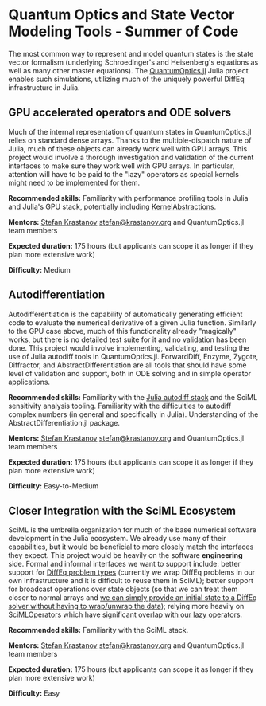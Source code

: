 # Quantum Optics and State Vector Modeling Tools - Summer of Code

The most common way to represent and model quantum states is the state vector formalism (underlying Schroedinger's and Heisenberg's equations as well as many other master equations). The [QuantumOptics.jl](https://github.com/qojulia/QuantumOptics.jl) Julia project enables such simulations, utilizing much of the uniquely powerful DiffEq infrastructure in Julia.

## GPU accelerated operators and ODE solvers

Much of the internal representation of quantum states in QuantumOptics.jl relies on standard dense arrays. Thanks to the multiple-dispatch nature of Julia, much of these objects can already work well with GPU arrays. This project would involve a thorough investigation and validation of the current interfaces to make sure they work well with GPU arrays. In particular, attention will have to be paid to the "lazy" operators as special kernels might need to be implemented for them.

**Recommended skills:** Familiarity with performance profiling tools in Julia and Julia's GPU stack, potentially including [KernelAbstractions](https://github.com/JuliaGPU/KernelAbstractions.jl).

**Mentors:** [Stefan Krastanov](https://github.com/Krastanov) [<stefan@krastanov.org>](mailto:stefan@krastanov.org) and QuantumOptics.jl team members

**Expected duration:** 175 hours (but applicants can scope it as longer if they plan more extensive work)

**Difficulty:** Medium

## Autodifferentiation

Autodifferentiation is the capability of automatically generating efficient code to evaluate the numerical derivative of a given Julia function. Similarly to the GPU case above, much of this functionality already "magically" works, but there is no detailed test suite for it and no validation has been done. This project would involve implementing, validating, and testing the use of Julia autodiff tools in QuantumOptics.jl. ForwardDiff, Enzyme, Zygote, Diffractor, and AbstractDifferentiation are all tools that should have some level of validation and support, both in ODE solving and in simple operator applications.

**Recommended skills:** Familiarity with the [Julia autodiff stack](https://juliadiff.org/) and the SciML sensitivity analysis tooling. Familiarity with the difficulties to autodiff complex numbers (in general and specifically in Julia). Understanding of the AbstractDifferentiation.jl package.

**Mentors:** [Stefan Krastanov](https://github.com/Krastanov) [<stefan@krastanov.org>](mailto:stefan@krastanov.org) and QuantumOptics.jl team members

**Expected duration:** 175 hours (but applicants can scope it as longer if they plan more extensive work)

**Difficulty:** Easy-to-Medium

## Closer Integration with the SciML Ecosystem

SciML is the umbrella organization for much of the base numerical software development in the Julia ecosystem. We already use many of their capabilities, but it would be beneficial to more closely match the interfaces they expect. This project would be heavily on the software **engineering** side. Formal and informal interfaces we want to support include: better support for [DiffEq problem types](https://github.com/qojulia/QuantumOptics.jl/issues/298) (currently we wrap DiffEq problems in our own infrastructure and it is difficult to reuse them in SciML); better support for broadcast operations over state objects (so that we can treat them closer to normal arrays and [we can simply provide an initial state to a DiffEq solver without having to wrap/unwrap the data](https://github.com/qojulia/QuantumOpticsBase.jl/pull/16)); relying more heavily on [SciMLOperators](https://docs.sciml.ai/SciMLOperators/stable/) which have significant [overlap with our lazy operators](https://github.com/qojulia/QuantumOpticsBase.jl/issues/99).

**Recommended skills:** Familiarity with the SciML stack.

**Mentors:** [Stefan Krastanov](https://github.com/Krastanov) [<stefan@krastanov.org>](mailto:stefan@krastanov.org) and QuantumOptics.jl team members

**Expected duration:** 175 hours (but applicants can scope it as longer if they plan more extensive work)

**Difficulty:** Easy